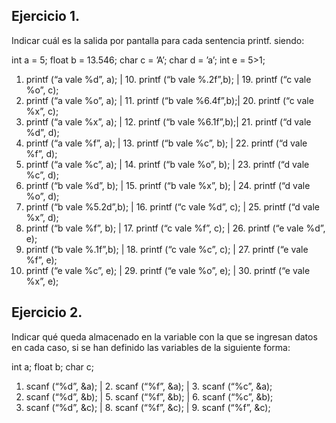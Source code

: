
## Ejercicio 1.
Indicar cuál es la salida por pantalla para cada sentencia printf. siendo:

int a = 5;
float b = 13.546;
char c = ’A’;
char d = ’a’;
int e = 5>1;

1. printf (“a vale %d”, a);   | 10. printf (“b vale %.2f”,b); | 19. printf (“c vale %o”, c);
2. printf (“a vale %o”, a);   | 11. printf (“b vale %6.4f”,b);| 20. printf (“c vale %x”, c);
3. printf (“a vale %x”, a);   | 12. printf (“b vale %6.1f”,b);| 21. printf (“d vale %d”, d);
4. printf (“a vale %f”, a);   | 13. printf (“b vale %c”, b);  | 22. printf (“d vale %f”, d);  
5. printf (“a vale %c”, a);   | 14. printf (“b vale %o”, b);  | 23. printf (“d vale %c”, d);
6. printf (“b vale %d”, b);   | 15. printf (“b vale %x”, b);  | 24. printf (“d vale %o”, d);
7. printf (“b vale %5.2d”,b); | 16. printf (“c vale %d”, c);  | 25. printf (“d vale %x”, d);
8. printf (“b vale %f”, b);   | 17. printf (“c vale %f”, c);  | 26. printf (“e vale %d”, e);
9. printf (“b vale %.1f”,b);  | 18. printf (“c vale %c”, c);  | 27. printf (“e vale %f”, e);
28. printf (“e vale %c”, e);  | 29. printf (“e vale %o”, e);  | 30. printf (“e vale %x”, e);

## Ejercicio 2. 
Indicar qué queda almacenado en la variable con la que se ingresan datos en cada caso, si se han
definido las variables de la siguiente forma:

int a;
float b;
char c;

1. scanf (“%d”, &a);  | 2. scanf (“%f”, &a);  | 3. scanf (“%c”, &a);
4. scanf (“%d”, &b);  | 5. scanf (“%f”, &b);  | 6. scanf (“%c”, &b);
7. scanf (“%d”, &c);  | 8. scanf (“%f”, &c);  | 9. scanf (“%f”, &c);


